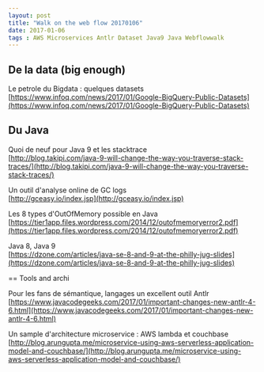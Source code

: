 ```yaml
---
layout: post
title: "Walk on the web flow 20170106"
date: 2017-01-06
tags : AWS Microservices Antlr Dataset Java9 Java Webflowwalk
---
```


## De la data (big enough)

Le petrole du Bigdata : quelques datasets    
[https://www.infoq.com/news/2017/01/Google-BigQuery-Public-Datasets](https://www.infoq.com/news/2017/01/Google-BigQuery-Public-Datasets)

## Du Java

Quoi de neuf pour Java 9 et les stacktrace   
[http://blog.takipi.com/java-9-will-change-the-way-you-traverse-stack-traces/](http://blog.takipi.com/java-9-will-change-the-way-you-traverse-stack-traces/)

Un outil d'analyse online de GC logs   
[http://gceasy.io/index.jsp](http://gceasy.io/index.jsp)

Les 8 types d'OutOfMemory possible en Java   
[https://tier1app.files.wordpress.com/2014/12/outofmemoryerror2.pdf](https://tier1app.files.wordpress.com/2014/12/outofmemoryerror2.pdf)

Java 8, Java 9   
[https://dzone.com/articles/java-se-8-and-9-at-the-philly-jug-slides](https://dzone.com/articles/java-se-8-and-9-at-the-philly-jug-slides)

== Tools and archi

Pour les fans de sémantique, langages un excellent outil Antlr   
[https://www.javacodegeeks.com/2017/01/important-changes-new-antlr-4-6.html](https://www.javacodegeeks.com/2017/01/important-changes-new-antlr-4-6.html)

Un sample d'architecture microservice : AWS lambda et couchbase   
[http://blog.arungupta.me/microservice-using-aws-serverless-application-model-and-couchbase/](http://blog.arungupta.me/microservice-using-aws-serverless-application-model-and-couchbase/)
